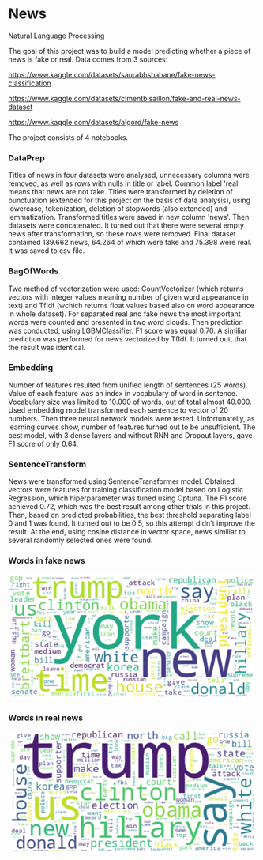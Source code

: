 # News
Natural Language Processing

The goal of this project was to build a model predicting whether a piece of news is fake or real. Data comes from 3 sources:

https://www.kaggle.com/datasets/saurabhshahane/fake-news-classification

https://www.kaggle.com/datasets/clmentbisaillon/fake-and-real-news-dataset

https://www.kaggle.com/datasets/algord/fake-news

The project consists of 4 notebooks.

### DataPrep

Titles of news in four datasets were analysed, unnecessary columns were removed, as well as rows with nulls in title or label. Common label 'real' means that news are not fake. Titles were transformed by deletion of punctuation (extended for this project on the basis of data analysis), using lowercase, tokenization, deletion of stopwords (also extended) and lemmatization. Transformed titles were saved in new column 'news'. Then datasets were concatenated. It turned out that there were several empty news after transformation, so these rows were removed. Final dataset contained 139.662 news, 64.264 of which were fake and 75.398 were real. It was saved to csv file.

### BagOfWords

Two method of vectorization were used: CountVectorizer (which returns vectors with integer values meaning number of given word appearance in text) and TfIdf (wchich returns float values based also on word appearance in whole dataset). For separated real and fake news the most important words were counted and presented in two word clouds. Then prediction was conducted, using LGBMClassifier. F1 score was equal 0.70. A similiar prediction was performed for news vectorized by TfIdf. It turned out, that the result was identical.

### Embedding

Number of features resulted from unified length of sentences (25 words). Value of each feature was an index in vocabulary of word in sentence. Vocabulary size was limited to 10.000 of words, out of total almost 40.000. Used embedding model transformed each sentence to vector of 20 numbers. Then three neural network models were tested. Unfortunatelly, as learning curves show, number of features turned out to be unsufficient. The best model, with 3 dense layers and without RNN and Dropout layers, gave F1 score of only 0.64.

### SentenceTransform

News were transformed using SentenceTransformer model. Obtained vectors were features for training classification model based on Logistic Regression, which hiperparameter was tuned using Optuna. The F1 score achieved 0.72, which was the best result among other trials in this project. Then, based on predicted probabilities, the best threshold separating label 0 and 1 was found. It turned out to be 0.5, so this attempt didn't improve the result. At the end, using cosine distance in vector space, news similiar to several randomly selected ones were found.

### Words in fake news
![](https://github.com/MStamirski/News/blob/main/words_fake.PNG)

### Words in real news
![](https://github.com/MStamirski/News/blob/main/words_real.PNG)
